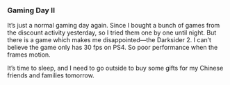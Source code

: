 ### Gaming  Day II
It’s just a normal gaming day again. Since I bought a bunch of games from the discount activity yesterday, so I tried them one by one until night. But there is a game which makes me disappointed—the Darksider 2. I can’t believe the game only has 30 fps on PS4. So poor performance when the frames motion.

It’s time to sleep, and I need to go outside to buy some gifts for my Chinese friends and families tomorrow.
